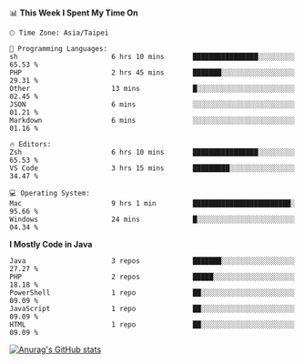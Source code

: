 <!--
<table>
  <tr>
    <td>
      <img src="./devcard.svg" alt="A dev card" width="400" hight="100%">
    </td>
    <td>
      <p>### Hi there 👋</p>
      <p>**treevel/treevel** is a ✨ _special_ ✨ repository because its `README.md` (this file) appears on your GitHub profile.</p>
      <p>Here are some ideas to get you started:</p>
      <p>- 🔭 I’m currently working on ...</p>
      <p>- 🌱 I’m currently learning ...</p>
      <p>- 👯 I’m looking to collaborate on ...</p>
      <p>- 🤔 I’m looking for help with ...</p>
      <p>- 💬 Ask me about ...</p>
      <p>- 📫 How to reach me: ...</p>
      <p>- 😄 Pronouns: ...</p>
      <p>- ⚡ Fun fact: ...</p>
    </td>
  </tr>
</table>
-->

<!--START_SECTION:waka-->
📊 **This Week I Spent My Time On** 

```text
🕑︎ Time Zone: Asia/Taipei

💬 Programming Languages: 
sh                       6 hrs 10 mins       ████████████████░░░░░░░░░   65.53 % 
PHP                      2 hrs 45 mins       ███████░░░░░░░░░░░░░░░░░░   29.31 % 
Other                    13 mins             █░░░░░░░░░░░░░░░░░░░░░░░░   02.45 % 
JSON                     6 mins              ░░░░░░░░░░░░░░░░░░░░░░░░░   01.21 % 
Markdown                 6 mins              ░░░░░░░░░░░░░░░░░░░░░░░░░   01.16 % 

🔥 Editors: 
Zsh                      6 hrs 10 mins       ████████████████░░░░░░░░░   65.53 % 
VS Code                  3 hrs 15 mins       █████████░░░░░░░░░░░░░░░░   34.47 % 

💻 Operating System: 
Mac                      9 hrs 1 min         ████████████████████████░   95.66 % 
Windows                  24 mins             █░░░░░░░░░░░░░░░░░░░░░░░░   04.34 % 
```

**I Mostly Code in Java** 

```text
Java                     3 repos             ███████░░░░░░░░░░░░░░░░░░   27.27 % 
PHP                      2 repos             █████░░░░░░░░░░░░░░░░░░░░   18.18 % 
PowerShell               1 repo              ██░░░░░░░░░░░░░░░░░░░░░░░   09.09 % 
JavaScript               1 repo              ██░░░░░░░░░░░░░░░░░░░░░░░   09.09 % 
HTML                     1 repo              ██░░░░░░░░░░░░░░░░░░░░░░░   09.09 % 
```




<!--END_SECTION:waka-->

<!-- GitHub Stats Card-->
[![Anurag's GitHub stats](https://github-readme-stats.vercel.app/api?username=treevel&show_icons=true&theme=monokai&count_private=true)](https://github.com/anuraghazra/github-readme-stats)
